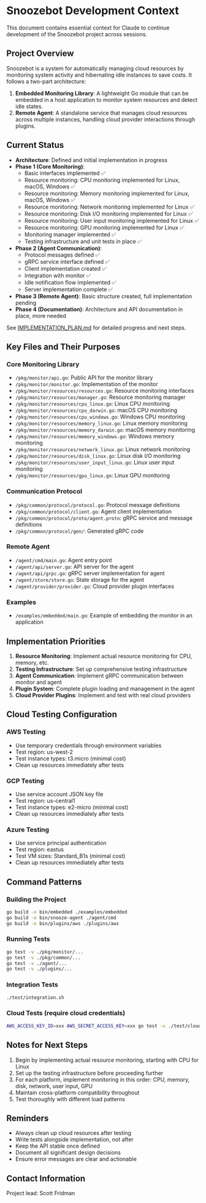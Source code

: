 # Snoozebot Development Context

This document contains essential context for Claude to continue development of the Snoozebot project across sessions.

## Project Overview

Snoozebot is a system for automatically managing cloud resources by monitoring system activity and hibernating idle instances to save costs. It follows a two-part architecture:

1. **Embedded Monitoring Library**: A lightweight Go module that can be embedded in a host application to monitor system resources and detect idle states.
2. **Remote Agent**: A standalone service that manages cloud resources across multiple instances, handling cloud provider interactions through plugins.

## Current Status

- **Architecture**: Defined and initial implementation in progress
- **Phase 1 (Core Monitoring)**: 
  - Basic interfaces implemented ✅
  - Resource monitoring: CPU monitoring implemented for Linux, macOS, Windows ✅
  - Resource monitoring: Memory monitoring implemented for Linux, macOS, Windows ✅
  - Resource monitoring: Network monitoring implemented for Linux ✅
  - Resource monitoring: Disk I/O monitoring implemented for Linux ✅
  - Resource monitoring: User input monitoring implemented for Linux ✅
  - Resource monitoring: GPU monitoring implemented for Linux ✅
  - Monitoring manager implemented ✅
  - Testing infrastructure and unit tests in place ✅
- **Phase 2 (Agent Communication)**: 
  - Protocol messages defined ✅
  - gRPC service interface defined ✅
  - Client implementation created ✅
  - Integration with monitor ✅
  - Idle notification flow implemented ✅
  - Server implementation complete ✅
- **Phase 3 (Remote Agent)**: Basic structure created, full implementation pending
- **Phase 4 (Documentation)**: Architecture and API documentation in place, more needed

See [IMPLEMENTATION_PLAN.md](/Users/scttfrdmn/src/snoozebot/IMPLEMENTATION_PLAN.md) for detailed progress and next steps.

## Key Files and Their Purposes

### Core Monitoring Library
- `/pkg/monitor/api.go`: Public API for the monitor library
- `/pkg/monitor/monitor.go`: Implementation of the monitor
- `/pkg/monitor/resources/resources.go`: Resource monitoring interfaces
- `/pkg/monitor/resources/manager.go`: Resource monitoring manager
- `/pkg/monitor/resources/cpu_linux.go`: Linux CPU monitoring
- `/pkg/monitor/resources/cpu_darwin.go`: macOS CPU monitoring
- `/pkg/monitor/resources/cpu_windows.go`: Windows CPU monitoring
- `/pkg/monitor/resources/memory_linux.go`: Linux memory monitoring
- `/pkg/monitor/resources/memory_darwin.go`: macOS memory monitoring
- `/pkg/monitor/resources/memory_windows.go`: Windows memory monitoring
- `/pkg/monitor/resources/network_linux.go`: Linux network monitoring
- `/pkg/monitor/resources/disk_linux.go`: Linux disk I/O monitoring
- `/pkg/monitor/resources/user_input_linux.go`: Linux user input monitoring
- `/pkg/monitor/resources/gpu_linux.go`: Linux GPU monitoring

### Communication Protocol
- `/pkg/common/protocol/protocol.go`: Protocol message definitions
- `/pkg/common/protocol/client.go`: Agent client implementation
- `/pkg/common/protocol/proto/agent.proto`: gRPC service and message definitions
- `/pkg/common/protocol/gen/`: Generated gRPC code

### Remote Agent
- `/agent/cmd/main.go`: Agent entry point
- `/agent/api/server.go`: API server for the agent
- `/agent/api/grpc.go`: gRPC server implementation for agent
- `/agent/store/store.go`: State storage for the agent
- `/agent/provider/provider.go`: Cloud provider plugin interfaces

### Examples
- `/examples/embedded/main.go`: Example of embedding the monitor in an application

## Implementation Priorities

1. **Resource Monitoring**: Implement actual resource monitoring for CPU, memory, etc.
2. **Testing Infrastructure**: Set up comprehensive testing infrastructure
3. **Agent Communication**: Implement gRPC communication between monitor and agent
4. **Plugin System**: Complete plugin loading and management in the agent
5. **Cloud Provider Plugins**: Implement and test with real cloud providers

## Cloud Testing Configuration

### AWS Testing
- Use temporary credentials through environment variables
- Test region: us-west-2
- Test instance types: t3.micro (minimal cost)
- Clean up resources immediately after tests

### GCP Testing
- Use service account JSON key file
- Test region: us-central1
- Test instance types: e2-micro (minimal cost)
- Clean up resources immediately after tests

### Azure Testing
- Use service principal authentication
- Test region: eastus
- Test VM sizes: Standard_B1s (minimal cost)
- Clean up resources immediately after tests

## Command Patterns

### Building the Project
```bash
go build -o bin/embedded ./examples/embedded
go build -o bin/snooze-agent ./agent/cmd
go build -o bin/plugins/aws ./plugins/aws
```

### Running Tests
```bash
go test -v ./pkg/monitor/...
go test -v ./pkg/common/...
go test -v ./agent/...
go test -v ./plugins/...
```

### Integration Tests
```bash
./test/integration.sh
```

### Cloud Tests (require cloud credentials)
```bash
AWS_ACCESS_KEY_ID=xxx AWS_SECRET_ACCESS_KEY=xxx go test -v ./test/cloud/aws/...
```

## Notes for Next Steps

1. Begin by implementing actual resource monitoring, starting with CPU for Linux
2. Set up the testing infrastructure before proceeding further
3. For each platform, implement monitoring in this order: CPU, memory, disk, network, user input, GPU
4. Maintain cross-platform compatibility throughout
5. Test thoroughly with different load patterns

## Reminders

- Always clean up cloud resources after testing
- Write tests alongside implementation, not after
- Keep the API stable once defined
- Document all significant design decisions
- Ensure error messages are clear and actionable

## Contact Information

Project lead: Scott Fridman